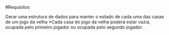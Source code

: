 #Requisitos

Gerar uma estrutura de dados para manter o estado de cada uma das casas de um jogo da velha
*Cada casa do jogo da velha poderá estar vazia, ocupada pelo primeiro jogador ou ocupada pelo segundo jogador.
